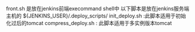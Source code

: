 front.sh 是放在jenkins前端execommand shell中
以下脚本是放在jenkins服务端主机的 ${JENKINS_USER}/.deploy_scripts/
init_deploy.sh :此脚本适用于初始化过后的tomcat
compress_deploy.sh : 此脚本适用于多实例版本tomcat




